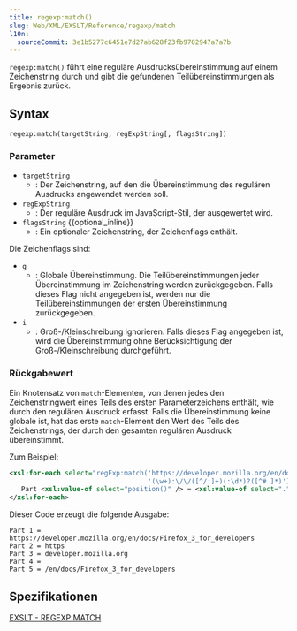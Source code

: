 ```yaml
---
title: regexp:match()
slug: Web/XML/EXSLT/Reference/regexp/match
l10n:
  sourceCommit: 3e1b5277c6451e7d27ab628f23fb9702947a7a7b
---
```


`regexp:match()` führt eine reguläre Ausdrucksübereinstimmung auf einem Zeichenstring durch und gibt die gefundenen Teilübereinstimmungen als Ergebnis zurück.

## Syntax

```js-nolint
regexp:match(targetString, regExpString[, flagsString])
```

### Parameter

- `targetString`
  - : Der Zeichenstring, auf den die Übereinstimmung des regulären Ausdrucks angewendet werden soll.
- `regExpString`
  - : Der reguläre Ausdruck im JavaScript-Stil, der ausgewertet wird.
- `flagsString` {{optional_inline}}
  - : Ein optionaler Zeichenstring, der Zeichenflags enthält.

Die Zeichenflags sind:

- `g`
  - : Globale Übereinstimmung. Die Teilübereinstimmungen jeder Übereinstimmung im Zeichenstring werden zurückgegeben. Falls dieses Flag nicht angegeben ist, werden nur die Teilübereinstimmungen der ersten Übereinstimmung zurückgegeben.
- `i`
  - : Groß-/Kleinschreibung ignorieren. Falls dieses Flag angegeben ist, wird die Übereinstimmung ohne Berücksichtigung der Groß-/Kleinschreibung durchgeführt.

### Rückgabewert

Ein Knotensatz von `match`-Elementen, von denen jedes den Zeichenstringwert eines Teils des ersten Parameterzeichens enthält, wie durch den regulären Ausdruck erfasst. Falls die Übereinstimmung keine globale ist, hat das erste `match`-Element den Wert des Teils des Zeichenstrings, der durch den gesamten regulären Ausdruck übereinstimmt.

Zum Beispiel:

```xml
<xsl:for-each select="regExp:match('https://developer.mozilla.org/en/docs/Firefox_3_for_developers',
                                   '(\w+):\/\/([^/:]+)(:\d*)?([^# ]*)')">
   Part <xsl:value-of select="position()" /> = <xsl:value-of select="." />
</xsl:for-each>
```

Dieser Code erzeugt die folgende Ausgabe:

```plain
Part 1 = https://developer.mozilla.org/en/docs/Firefox_3_for_developers
Part 2 = https
Part 3 = developer.mozilla.org
Part 4 =
Part 5 = /en/docs/Firefox_3_for_developers
```

## Spezifikationen

[EXSLT - REGEXP:MATCH](https://exslt.github.io/regexp/functions/match/index.html)

